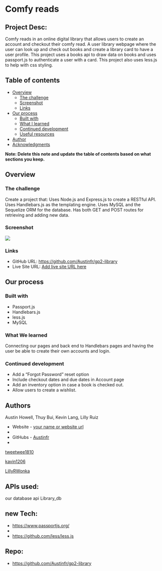 # Comfy reads

## Project Desc:
Comfy reads in an online digital library that allows users to create an account and checkout their comfy read.
	A user library webpage where the user can look up and check out books and create a library card to have a user profile.
	This project uses a books api to draw data on books and uses passport.js to authenticate a user with a card.
	This project also uses less.js to help with css styling.

## Table of contents

- [Overview](#overview)
  - [The challenge](#the-challenge)
  - [Screenshot](#screenshot)
  - [Links](#links)
- [Our process](#out-process)
  - [Built with](#built-with)
  - [What I learned](#what-i-learned)
  - [Continued development](#continued-development)
  - [Useful resources](#useful-resources)
- [Author](#author)
- [Acknowledgments](#acknowledgments)

**Note: Delete this note and update the table of contents based on what sections you keep.**

## Overview

### The challenge

Create a project that: Uses Node.js and Express.js to create a RESTful API.
Uses Handlebars.js as the templating engine.
Uses MySQL and the Sequelize ORM for the database.
Has both GET and POST routes for retrieving and adding new data.

### Screenshot

![](./screenshot.jpg)

### Links

- GitHub URL: https://github.com/Austinfr/gp2-library
- Live Site URL: [Add live site URL here](https://your-live-site-url.com)

## Our process

### Built with

- Passport.js
- Handlebars.js
- less.js
- MySQL

### What We learned
Connecting our pages and back end to Handlebars pages and having the user be able to create their own accounts and login.

### Continued development

- Add a “Forgot Password” reset option
- Include checkout dates and due dates in Account page
- Add an inventory option in case a book is checked out.
- Allow users to create a wishlist.

## Authors
  Austin Howell, Thuy Bui, Kevin Lang, Lilly Ruiz
  
- Website - [your name or website url](https://www.your-site.com)
- 
- GitHubs - [Austinfr](https://github.com/Austinfr)
- 
[tweetwee1810](https://github.com/tweetwee1810)

[kavin1206](https://github.com/kevinl206)

[LillyRWonka](https://github.com/LillyRWonka)

## APIs used:


our database api
Library_db 

		
## new Tech:

- https://www.passportjs.org/
- 
- https://github.com/less/less.js
	
## Repo:

- https://github.com/Austinfr/gp2-library
